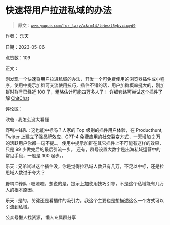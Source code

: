 # 快速将用户拉进私域的办法

> 原文：[`www.yuque.com/for_lazy/xkrm14/lebvzt5ybvciuyd9`](https://www.yuque.com/for_lazy/xkrm14/lebvzt5ybvciuyd9)



作者： 乐天



日期：2023-05-06



点赞数：109

<ne-card data-card-name="hr" data-card-type="block" id="fcGDd" data-event-boundary="card">

正文：



刚发现一个快速将用户拉进私域的办法，开发一个可免费使用的浏览器插件或小程序，使用中提示加群可交流使用技巧，插件不错的话，用户加群概率挺大的，刚加群时群号已经近 100 了，粗略估计可能四万多人了！ 详细套路可尝试这个插件了解 [ChitChat](https://gochitchat.ai/invited?c=89f259070f6a7d0f38bd900752fb252c)

<ne-card data-card-name="hr" data-card-type="block" id="gcSSx" data-event-boundary="card">

评论区：



欧爸 : 我怎么没太看懂



野鸭冲锋队 : 这也能中标吗？人家的 Top 级别的插件用户体验，在 Producthunt, Twitter 上建立了强品牌效应，GPT-4 免费应用的社交裂变方式，一天增加 2 万的活跃用户你都一句不提。。 使用中提示加群在其它插件上不可能有这样的效果，只是 99 步做完后的最后引流一步。 还有，群号设置大数字是出海私域运营中的常见手段，一般是 100 起步。。



乐天 : 兄弟试过这个插件没，你是觉得拉私域人数只有几万，不足以中标，还是拉思域人数过于夸大？



野鸭冲锋队 : 嗯嗯嗯，想说的是，提示上加使用技巧引导，不是这个私域能有几万人的根本原因。



乐天 : 是的，关键还是看插件的吸引力。我这个主要也是想描述这么一个方式可以引流到私域。

<ne-card data-card-name="hr" data-card-type="block" id="esJ7z" data-event-boundary="card">

公众号懒人找资源，懒人专属群分享

</ne-card></ne-card></ne-card>